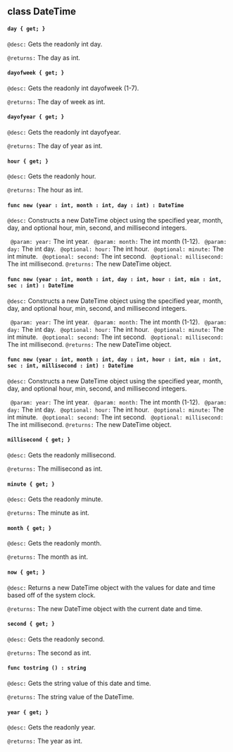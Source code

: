 ## class DateTime

#### ```day { get; }```


```@desc:``` Gets the readonly int day.

```@returns:``` The day as int.

#### ```dayofweek { get; }```


```@desc:``` Gets the readonly int dayofweek (1-7).

```@returns:``` The day of week as int.

#### ```dayofyear { get; }```


```@desc:``` Gets the readonly int dayofyear.

```@returns:``` The day of year as int.

#### ```hour { get; }```


```@desc:``` Gets the readonly hour.

```@returns:``` The hour as int.

#### ```func new (year : int, month : int, day : int) : DateTime```


```@desc:``` Constructs a new DateTime object using the specified year, month, day, and optional hour, min, second, and millisecond integers.

```	@param: year:``` The int year.
```	@param: month:``` The int month (1-12).
```	@param: day:``` The int day.
```	@optional: hour:``` The int hour.
```	@optional: minute:``` The int minute.
```	@optional: second:``` The int second.
```	@optional: millisecond:``` The int millisecond.
```@returns:``` The new DateTime object.

#### ```func new (year : int, month : int, day : int, hour : int, min : int, sec : int) : DateTime```


```@desc:``` Constructs a new DateTime object using the specified year, month, day, and optional hour, min, second, and millisecond integers.

```	@param: year:``` The int year.
```	@param: month:``` The int month (1-12).
```	@param: day:``` The int day.
```	@optional: hour:``` The int hour.
```	@optional: minute:``` The int minute.
```	@optional: second:``` The int second.
```	@optional: millisecond:``` The int millisecond.
```@returns:``` The new DateTime object.

#### ```func new (year : int, month : int, day : int, hour : int, min : int, sec : int, millisecond : int) : DateTime```


```@desc:``` Constructs a new DateTime object using the specified year, month, day, and optional hour, min, second, and millisecond integers.

```	@param: year:``` The int year.
```	@param: month:``` The int month (1-12).
```	@param: day:``` The int day.
```	@optional: hour:``` The int hour.
```	@optional: minute:``` The int minute.
```	@optional: second:``` The int second.
```	@optional: millisecond:``` The int millisecond.
```@returns:``` The new DateTime object.

#### ```millisecond { get; }```


```@desc:``` Gets the readonly millisecond.

```@returns:``` The millisecond as int.

#### ```minute { get; }```


```@desc:``` Gets the readonly minute.

```@returns:``` The minute as int.

#### ```month { get; }```


```@desc:``` Gets the readonly month.

```@returns:``` The month as int.

#### ```now { get; }```


```@desc:``` Returns a new DateTime object with the values for date and time based off of the system clock.

```@returns:``` The new DateTime object with the current date and time.

#### ```second { get; }```


```@desc:``` Gets the readonly second.

```@returns:``` The second as int.

#### ```func tostring () : string```


```@desc:``` Gets the string value of this date and time.

```@returns:``` The string value of the DateTime.

#### ```year { get; }```


```@desc:``` Gets the readonly year.

```@returns:``` The year as int.

